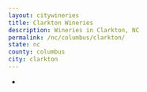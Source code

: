 ```yaml
---
layout: citywineries
title: Clarkton Wineries
description: Wineries in Clarkton, NC
permalink: /nc/columbus/clarkton/
state: nc
county: columbus
city: clarkton
---
```

-
